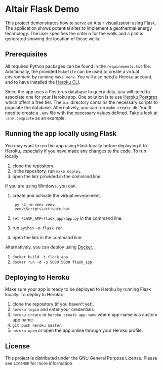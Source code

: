 # Altair Flask Demo

This project demonstrates how to serve an Altair visualization using Flask. The application shows potential sites to implement a geothermal energy technology. The user specifies the criteria for the wells and a plot is generated showing the location of those wells.

## Prerequisites

All required Python packages can be found in the `requirements.txt` file. Additionally, the provided `Makefile` can be used to create a virtual environment by running `make venv`. You will also need a Heroku account, and to have installed the [Heroku CLI](https://devcenter.heroku.com/articles/heroku-cli#download-and-install).

Since the app uses a Postgres database to query data, you will need to associate one for your Heroku app. One solution is to use [Heroku Postgres](https://devcenter.heroku.com/articles/heroku-postgresql) which offers a free tier. The `bin` directory contains the necessary scripts to populate the database. Alternatively, you can run `make create_db`. You'll need to create a `.env` file with the necessary values defined. Take a look at `.env.template` as an example.

## Running the app locally using Flask

You may want to run the app using Flask locally before deploying it to Heroku, especially if you have made any changes to the code. To run locally:

1. clone the repository.
1. in the repository, run `make deploy`.
1. open the link provided in the command line.

If you are using Windows, you can:

1. create and activate the virtual environment.

        py -3 -m venv venv
        venv\Scripts\activate.bat

1. `set FLASK_APP=flask_app\app.py` in the command line.
1. run `python -m flask run`.
1. open the link in the command line.

Alternatively, you can deploy using [Docker](https://www.docker.com/).

1. `docker build -t flask_app .`
1. `docker run -d -p 5000:5000 flask_app`

## Deploying to Heroku

Make sure your app is ready to be deployed to Heroku by running Flask locally. To deploy to Heroku:

1. clone the repository (if you haven't yet).
1. `heroku login` and enter your credentials.
1. `heroku create` or `heroku create app-name` where app-name is a custom app name.
1. `git push heroku master`.
1. `heroku open` or open the app online through your Heroku profile.

## License

This project is distributed under the GNU General Purpose License. Please see `LICENSE` for more information.
